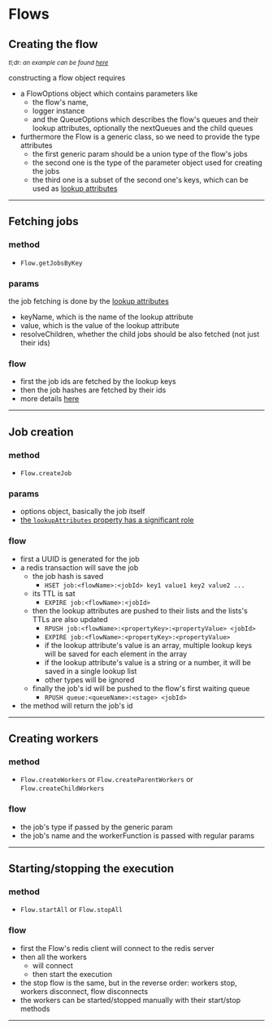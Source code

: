 # Flows

## Creating the flow

<sub>_tl;dr: an example can be found [here](../src/access/getAccessFlow.ts)_</sub>

constructing a flow object requires

- a FlowOptions object which contains parameters like
  - the flow's name,
  - logger instance
  - and the QueueOptions which describes the flow's queues and their lookup attributes, optionally the nextQueues and the child queues
- furthermore the Flow is a generic class, so we need to provide the type attributes
  - the first generic param should be a union type of the flow's jobs
  - the second one is the type of the parameter object used for creating the jobs
  - the third one is a subset of the second one's keys, which can be used as [lookup attributes](./lookup_attributes.md)

---

## Fetching jobs

### method

- `Flow.getJobsByKey`

### params

the job fetching is done by the [lookup attributes](./lookup_attributes.md)

- keyName, which is the name of the lookup attribute
- value, which is the value of the lookup attribute
- resolveChildren, whether the child jobs should be also fetched (not just their ids)

### flow

- first the job ids are fetched by the lookup keys
- then the job hashes are fetched by their ids
- more details [here](./lookup_attributes.md)

---

## Job creation

### method

- `Flow.createJob`

### params

- options object, basically the job itself
- [the `lookupAttributes` property has a significant role](./lookup_attributes.md)

### flow

- first a UUID is generated for the job
- a redis transaction will save the job
  - the job hash is saved
    - `HSET job:<flowName>:<jobId> key1 value1 key2 value2 ...`
  - its TTL is sat
    - `EXPIRE job:<flowName>:<jobId>`
  - then the lookup attributes are pushed to their lists and the lists's TTLs are also updated
    - `RPUSH job:<flowName>:<propertyKey>:<propertyValue> <jobId>`
    - `EXPIRE job:<flowName>:<propertyKey>:<propertyValue>`
    - if the lookup attribute's value is an array, multiple lookup keys will be saved for each element in the array
    - if the lookup attribute's value is a string or a number, it will be saved in a single lookup list
    - other types will be ignored
  - finally the job's id will be pushed to the flow's first waiting queue
    - `RPUSH queue:<queueName>:<stage> <jobId>`
- the method will return the job's id

---

## Creating workers

### method

- `Flow.createWorkers` or `Flow.createParentWorkers` or `Flow.createChildWorkers`

### flow

- the job's type if passed by the generic param
- the job's name and the workerFunction is passed with regular params

---

## Starting/stopping the execution

### method

- `Flow.startAll` or `Flow.stopAll`

### flow

- first the Flow's redis client will connect to the redis server
- then all the workers
  - will connect
  - then start the execution
- the stop flow is the same, but in the reverse order: workers stop, workers disconnect, flow disconnects
- the workers can be started/stopped manually with their start/stop methods

---
